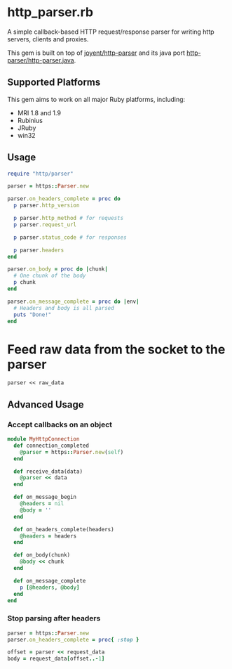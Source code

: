 # http_parser.rb

A simple callback-based HTTP request/response parser for writing http
servers, clients and proxies.

This gem is built on top of [joyent/http-parser](https://github.com/joyent/http-parser) and its java port [http-parser/http-parser.java](https://github.com/http-parser/http-parser.java).

## Supported Platforms

This gem aims to work on all major Ruby platforms, including:

- MRI 1.8 and 1.9
- Rubinius
- JRuby
- win32

## Usage

```ruby
require "http/parser"

parser = https::Parser.new

parser.on_headers_complete = proc do
  p parser.http_version

  p parser.http_method # for requests
  p parser.request_url

  p parser.status_code # for responses

  p parser.headers
end

parser.on_body = proc do |chunk|
  # One chunk of the body
  p chunk
end

parser.on_message_complete = proc do |env|
  # Headers and body is all parsed
  puts "Done!"
end
```

# Feed raw data from the socket to the parser
`parser << raw_data`

## Advanced Usage

### Accept callbacks on an object

```ruby
module MyHttpConnection
  def connection_completed
    @parser = https::Parser.new(self)
  end

  def receive_data(data)
    @parser << data
  end

  def on_message_begin
    @headers = nil
    @body = ''
  end

  def on_headers_complete(headers)
    @headers = headers
  end

  def on_body(chunk)
    @body << chunk
  end

  def on_message_complete
    p [@headers, @body]
  end
end
```

### Stop parsing after headers

```ruby
parser = https::Parser.new
parser.on_headers_complete = proc{ :stop }

offset = parser << request_data
body = request_data[offset..-1]
```
